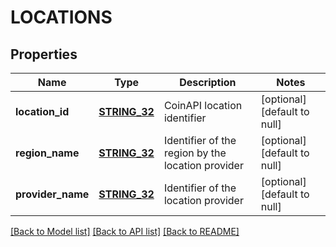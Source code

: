 # LOCATIONS

## Properties
Name | Type | Description | Notes
------------ | ------------- | ------------- | -------------
**location_id** | [**STRING_32**](STRING_32.md) | CoinAPI location identifier | [optional] [default to null]
**region_name** | [**STRING_32**](STRING_32.md) | Identifier of the region by the location provider | [optional] [default to null]
**provider_name** | [**STRING_32**](STRING_32.md) | Identifier of the location provider | [optional] [default to null]

[[Back to Model list]](../README.md#documentation-for-models) [[Back to API list]](../README.md#documentation-for-api-endpoints) [[Back to README]](../README.md)


